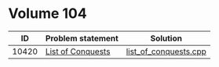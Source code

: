 # Volume 104

|  ID   |   Problem statement   |         Solution          |
|:-----:|:----------------------|:-------------------------:|
| 10420 | [List of Conquests][] | [list_of_conquests.cpp][] |

[List of Conquests]: http://uva.onlinejudge.org/index.php?option=com_onlinejudge&Itemid=8&category=16&page=show_problem&problem=1361

[list_of_conquests.cpp]: list_of_conquests.cpp
